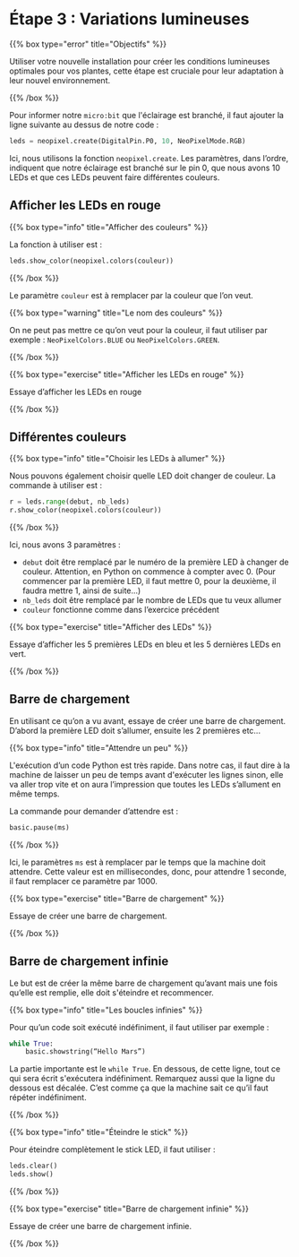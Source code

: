 # Étape 3 : Variations lumineuses

{{% box type="error" title="Objectifs" %}}

Utiliser votre nouvelle installation pour créer les conditions lumineuses
optimales pour vos plantes, cette étape est cruciale pour leur adaptation à leur
nouvel environnement.

{{% /box %}}

Pour informer notre `micro:bit` que l'éclairage est branché, il faut ajouter la
ligne suivante au dessus de notre code :

```python
leds = neopixel.create(DigitalPin.P0, 10, NeoPixelMode.RGB)
```

Ici, nous utilisons la fonction `neopixel.create`. Les paramètres, dans l’ordre,
indiquent que notre éclairage est branché sur le pin 0, que nous avons 10 LEDs
et que ces LEDs peuvent faire différentes couleurs.

## Afficher les LEDs en rouge

{{% box type="info" title="Afficher des couleurs" %}}

La fonction à utiliser est :

```python
leds.show_color(neopixel.colors(couleur))
```

{{% /box %}}

Le paramètre `couleur` est à remplacer par la couleur que l’on veut.

{{% box type="warning" title="Le nom des couleurs" %}}

On ne peut pas mettre ce qu’on veut pour la couleur, il faut utiliser par
exemple : `NeoPixelColors.BLUE` ou `NeoPixelColors.GREEN`.

{{% /box %}}

{{% box type="exercise" title="Afficher les LEDs en rouge" %}}

Essaye d’afficher les LEDs en rouge

{{% /box %}}

## Différentes couleurs

{{% box type="info" title="Choisir les LEDs à allumer" %}}

Nous pouvons également choisir quelle LED doit changer de couleur. La commande
à utiliser est :

```python
r = leds.range(debut, nb_leds)
r.show_color(neopixel.colors(couleur))
```

{{% /box %}}

Ici, nous avons 3 paramètres :
- `debut` doit être remplacé par le numéro de la première LED à changer de
couleur. Attention, en Python on commence à compter avec 0. (Pour commencer par
la première LED, il faut mettre 0, pour la deuxième, il faudra mettre 1, ainsi
de suite...)
- `nb_leds` doit être remplacé par le nombre de LEDs que tu veux allumer
- `couleur` fonctionne comme dans l’exercice précédent

{{% box type="exercise" title="Afficher des LEDs" %}}

Essaye d’afficher les 5 premières LEDs en bleu et les 5 dernières LEDs en vert.

{{% /box %}}

## Barre de chargement

En utilisant ce qu’on a vu avant, essaye de créer une barre de chargement.
D’abord la première LED doit s’allumer, ensuite les 2 premières etc...

{{% box type="info" title="Attendre un peu" %}}

L'exécution d’un code Python est très rapide. Dans notre cas, il faut dire à la
machine de laisser un peu de temps avant d'exécuter les lignes sinon, elle va
aller trop vite et on aura l’impression que toutes les LEDs s’allument en même
temps. 

La commande pour demander d’attendre est :

```python
basic.pause(ms)
```

{{% /box %}}

Ici, le paramètres `ms` est à remplacer par le temps que la machine doit
attendre. Cette valeur est en millisecondes, donc, pour attendre 1 seconde,
il faut remplacer ce paramètre par 1000.

{{% box type="exercise" title="Barre de chargement" %}}

Essaye de créer une barre de chargement.

{{% /box %}}

## Barre de chargement infinie

Le but est de créer la même barre de chargement qu’avant mais une fois qu’elle
est remplie, elle doit s'éteindre et recommencer.

{{% box type="info" title="Les boucles infinies" %}}

Pour qu’un code soit exécuté indéfiniment, il faut utiliser par exemple :

```python
while True:
    basic.showstring(“Hello Mars”)
```

La partie importante est le `while True`. En dessous, de cette ligne, tout ce
qui sera écrit s'exécutera indéfiniment. Remarquez aussi que la ligne du dessous
est décalée. C’est comme ça que la machine sait ce qu’il faut répéter
indéfiniment.

{{% /box %}}

{{% box type="info" title="Éteindre le stick" %}}

Pour éteindre complètement le stick LED, il faut utiliser :

```python
leds.clear()
leds.show()
```

{{% /box %}}

{{% box type="exercise" title="Barre de chargement infinie" %}}

Essaye de créer une barre de chargement infinie.

{{% /box %}}

